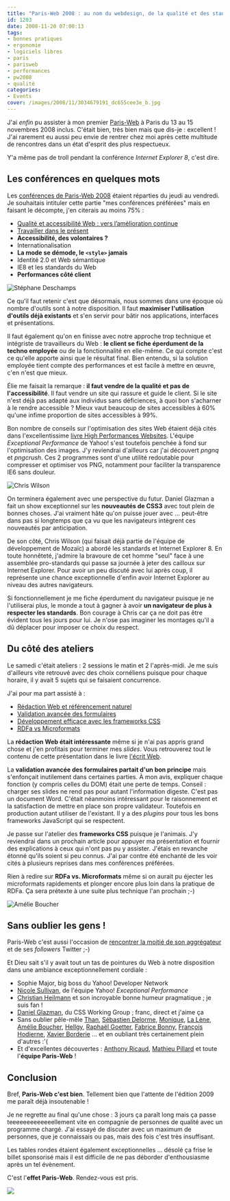 ```yaml
---
title: "Paris-Web 2008 : au nom du webdesign, de la qualité et des standards"
id: 1203
date: 2008-11-20 07:00:13
tags:
- bonnes pratiques
- ergonomie
- logiciels libres
- paris
- parisweb
- performances
- pw2008
- qualité
categories:
- Events
cover: /images/2008/11/3034679191_dc655cee3e_b.jpg
---
```


J'ai _enfin_ pu assister à mon premier [Paris-Web](http://www.paris-web.fr/) à Paris du 13 au 15 novembres 2008 inclus. C'était bien, très bien mais que dis-je : excellent ! J'ai rarement eu aussi peu envie de rentrer chez moi après cette multitude de rencontres dans un état d'esprit des plus respectueux.

Y'a même pas de troll pendant la conférence _Internet Explorer 8_, c'est dire.

<!--more-->

## Les conférences en quelques mots

Les [conférences de Paris-Web 2008](http://www.paris-web.fr/2008/-programme-) étaient réparties du jeudi au vendredi. Je souhaitais intituler cette partie "mes conférences préférées" mais en faisant le décompte, j'en citerais au moins 75% :

*   [Qualité et accessibilité Web : vers l’amélioration continue](http://www.slideshare.net/elirene/sp-parisweb2008-20081113-presentation/)
*   [Travailler dans le présent](http://www.slideshare.net/cheilmann/working-in-the-now-presentation)
*   **Accessibilité, des volontaires ?**
*   Internationalisation
*   **La mode se démode, le `<style>` jamais**
*   Identité 2.0 et Web sémantique
*   IE8 et les standards du Web
*   **Performances côté client**

![Stéphane Deschamps](/images/2008/11/3034676683_83557a498c_z.jpg)

Ce qu'il faut retenir c'est que désormais, nous sommes dans une époque où nombre d'outils sont à notre disposition. Il faut **maximiser l'utilisation d'outils déjà existants** et s'en servir pour bâtir nos applications, interfaces et présentations.

Il faut également qu'on en finisse avec notre approche trop technique et intégriste de travailleurs du Web : **le client se fiche éperdument de la techno employée** ou de la fonctionnalité en elle-même. Ce qui compte c'est ce qu'elle apporte ainsi que le résultat final.
Bien entendu, si la solution employée tient compte des performances et est facile à mettre en œuvre, c'en n'est que mieux.

Élie me faisait la remarque : **il faut vendre de la qualité et pas de l'accessibilité**. Il faut vendre un site qui rassure et guide le client. Si le site n'est déjà pas adapté aux individus sans déficiences, à quoi bon s'acharner à le rendre accessible ?
Mieux vaut beaucoup de sites accessibles à 60% qu'une infime proportion de sites accessibles à 99%.

Bon nombre de conseils sur l'optimisation des sites Web étaient déjà cités dans l'excellentissime [livre High Performances Websites](https://oncletom.io/2008/07/15/high-performance-web-sites/). L'équipe _Exceptional Performance_ de Yahoo! s'est toutefois penchée à fond sur l'optimisation des images.
J'y reviendrai d'ailleurs car j'ai découvert _pngnq_ et _pngcrush_. Ces 2 programmes sont d'une utilité redoutable pour compresser et optimiser vos PNG, notamment pour faciliter la transparence IE6 sans douleur.

![Chris Wilson](/images/2008/11/3043455147_c987a62922_z.jpg)

On terminera également avec une perspective du futur.
Daniel Glazman a fait un show exceptionnel sur les **nouveautés de CSS3** avec tout plein de bonnes choses. J'ai vraiment hâte qu'on puisse jouer avec ... peut-être dans pas si longtemps que ça vu que les navigateurs intègrent ces nouveautés par anticipation.

De son côté, Chris Wilson (qui faisait déjà partie de l'équipe de développement de Mozaïc) a abordé les standards et Internet Explorer 8\. En toute honnêteté, j'admire la bravoure de cet homme "seul" face à une assemblée pro-standards qui passe sa journée à jeter des cailloux sur Internet Explorer.
Pour avoir un peu discuté avec lui après coup, il représente une chance exceptionnelle d'enfin avoir Internet Explorer au niveau des autres navigateurs.

Si fonctionnellement je me fiche éperdument du navigateur puisque je ne l'utiliserai plus, le monde a tout à gagner à avoir **un navigateur de plus à respecter les standards**.
Bon courage à Chris car ça ne doit pas être évident tous les jours pour lui. Je n'ose pas imaginer les montages qu'il a dû déplacer pour imposer ce choix du respect.

## Du côté des ateliers

Le samedi c'était ateliers : 2 sessions le matin et 2 l'après-midi. Je me suis d'ailleurs vite retrouvé avec des choix cornéliens puisque pour chaque horaire, il y avait 5 sujets qui se faisaient concurrence.

J'ai pour ma part assisté à :

*   [Rédaction Web et référencement naturel](http://www.paris-web.fr/2008/-samedi-15-novembre-technique-#hcalendar-Paris-Web_2008-15_novembre_2008-atelier-redaction_et_referencement_naturel)
*   [Validation avancée des formulaires](http://www.paris-web.fr/2008/-samedi-15-novembre-technique-#hcalendar-Paris-Web_2008-15_novembre_2008-atelier-validation_formulaires)
*   [Développement efficace avec les <span lang="en">frameworks <acronym title="Cascading Style Sheet">CSS</acronym></span>](http://www.paris-web.fr/2008/-samedi-15-novembre-technique-#hcalendar-Paris-Web_2008-15_novembre_2008-atelier-frameworks_CSS)
*   [<acronym title="Resource Description Framework" lang="en">RDF</acronym>a <abbr class="discret" title="versus" lang="en">vs</abbr> Microformats](http://www.paris-web.fr/2008/-samedi-15-novembre-technique-#hcalendar-Paris-Web_2008-15_novembre_2008-atelier-rdf_vs_microformats)

La **rédaction Web était intéressante** même si je n'ai pas appris grand chose et j'en profitais pour terminer mes _slides_. Vous retrouverez tout le contenu de cette présentation dans le livre [l'écrit Web](https://oncletom.io/2008/01/08/ecrit-web-traitement-information-sur-internet/).

La **validation avancée des formulaires partait d'un bon principe** mais s'enfonçait inutilement dans certaines parties. À mon avis, expliquer chaque fonction (y compris celles du DOM) était une perte de temps.
Conseil : charger ses slides ne rend pas pour autant l'information digeste. C'est pas un document Word.
C'était néanmoins intéressant pour le raisonnement et la satisfaction de mettre en place son propre validateur. Toutefois en production autant utiliser de l'existant. Il y a des _plugins_ pour tous les bons frameworks JavaScript qui se respectent.

Je passe sur l'atelier des **frameworks CSS** puisque je l'animais. J'y reviendrai dans un prochain article pour appuyer ma présentation et fournir des explications à ceux qui n'ont pas pu y assister.
J'étais en revanche étonné qu'ils soient si peu connus. J'ai par contre été enchanté de les voir cités à plusieurs reprises dans mes conférences préférées.

Rien à redire sur **RDFa vs. Microformats** même si on aurait pu éjecter les microformats rapidements et plonger encore plus loin dans la pratique de RDFa. Ça sera prétexte à une suite plus technique l'an prochain ;-)

![Amélie Boucher](/images/2008/11/3035518848_dd3bdbbb24_z.jpg)

## Sans oublier les gens !

Paris-Web c'est aussi l'occasion de [rencontrer la moitié de son aggrégateur](http://www.biologeek.com/2008/11/paris-web-2008-retours-chaud/) et de ses _followers_ Twitter ;-)

Et Dieu sait s'il y avait tout un tas de pointures du Web à notre disposition dans une ambiance exceptionnellement cordiale :

*   Sophie Major, big boss du Yahoo! Developer Network
*   [Nicole Sullivan](http://www.stubbornella.org/), de l'équipe Yahoo! _Exceptional Performance_
*   [Christian Heilmann](http://www.wait-till-i.com/) et son incroyable bonne humeur pragmatique ; je suis fan !
*   [Daniel Glazman](http://glazman.org), du CSS Working Group ; franc, direct et j'aime ça
*   Sans oublier pêle-mêle [Than](http://www.sutekidane.net/), [Sébastien Delorme](http://www.tentatives-accessibles.eu), [Monique](http://blog.webatou.info/), [La Lène](http://www.jeuxdemaux.com/), [Amélie Boucher](http://www.ergolab.net), [Hellgy](http://redisdead.net), [Raphaël Goetter](http://goetter.fr), [Fabrice Bonny](http://openweb.eu.org/), [François Hodierne](http://www.netvibes.com/znarf), [Xavier Borderie](http://xavier.borderie.net/blog/) ... et en oubliant très certainement plein d'autres :'(
*   Et d'excellentes découvertes : [Anthony Ricaud](http://hanblog.info/blog/), [Mathieu Pillard](http://blog.virgule.info/) et toute l'**équipe Paris-Web** !

## Conclusion

Bref, **Paris-Web c'est bien**. Tellement bien que l'attente de l'édition 2009 me paraît déjà insoutenable !

Je ne regrette au final qu'une chose : 3 jours ça paraît long mais ça passe teeeeeeeeeeeeellement vite en compagnie de personnes de qualité avec un programme chargé.
J'ai essayé de discuter avec un maximum de personnes, que je connaissais ou pas, mais des fois c'est très insuffisant.

Les tables rondes étaient également exceptionnelles ... désolé ça frise le billet sponsorisé mais il est difficile de ne pas déborder d'enthousiasme après un tel évènement.

C'est l'**effet Paris-Web**. Rendez-vous est pris.

![](/images/2008/11/3039040472_8e72f53a89_z.jpg)
